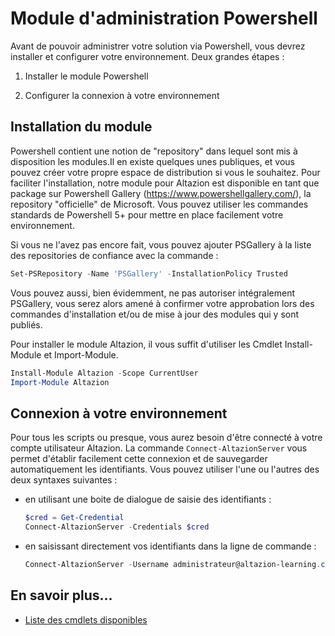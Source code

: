 # Module d'administration Powershell

Avant de pouvoir administrer votre solution via Powershell, vous devrez installer et configurer votre environnement. Deux grandes étapes :

1) Installer le module Powershell

2) Configurer la connexion à votre environnement

## Installation du module

Powershell contient une notion de "repository" dans lequel sont mis à disposition les modules.Il en existe quelques unes publiques, et vous pouvez créer votre propre espace de distribution si vous le souhaitez. Pour faciliter l'installation, notre module pour Altazion est disponible en tant que package sur Powershell Gallery (https://www.powershellgallery.com/), la repository "officielle" de Microsoft. Vous pouvez utiliser les commandes standards de Powershell 5+ pour mettre en place facilement votre environnement.

Si vous ne l'avez pas encore fait, vous pouvez ajouter PSGallery à la liste des repositories de confiance avec la commande :

```powershell
Set-PSRepository -Name 'PSGallery' -InstallationPolicy Trusted
```

Vous pouvez aussi, bien évidemment, ne pas autoriser intégralement PSGallery, vous serez alors amené à confirmer votre approbation lors des commandes d'installation et/ou de mise à jour des modules qui y sont publiés.

Pour installer le module Altazion, il vous suffit d'utiliser les Cmdlet Install-Module et Import-Module.

```powershell
Install-Module Altazion -Scope CurrentUser
Import-Module Altazion
```

## Connexion à votre environnement

Pour tous les scripts ou presque, vous aurez besoin d'être connecté à votre compte utilisateur Altazion. La commande `Connect-AltazionServer` vous permet d'établir facilement cette connexion et de sauvegarder automatiquement les identifiants. Vous pouvez utiliser l'une ou l'autres des deux syntaxes suivantes :

- en utilisant une boite de dialogue de saisie des identifiants :    
    ```powershell
    $cred = Get-Credential
    Connect-AltazionServer -Credentials $cred
    ```
    
- en saisissant directement vos identifiants dans la ligne de commande :
    ```powershell
    Connect-AltazionServer -Username administrateur@altazion-learning.com -Password '<<password>>'
    ```

## En savoir plus...

* [Liste des cmdlets disponibles](cmdlets.md)